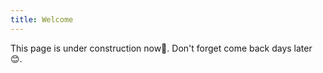 ```yaml
---
title: Welcome
---
```


This page is under construction now🐢. Don't forget come back days later 😊.

